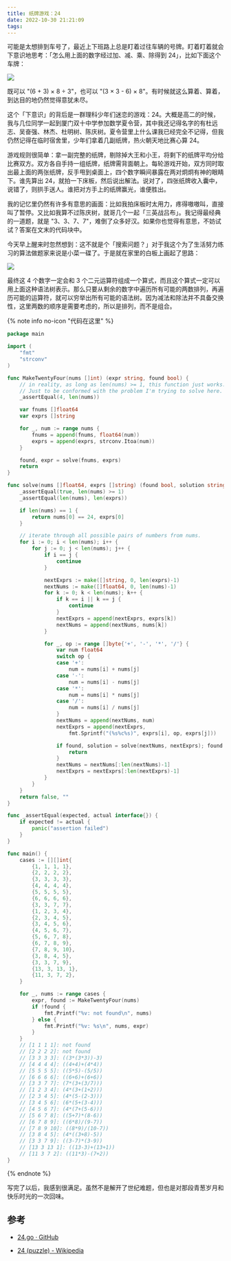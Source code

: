 ```yaml
---
title: 纸牌游戏：24
date: 2022-10-30 21:21:09
tags:
---
```


可能是太想排到车号了，最近上下班路上总是盯着过往车辆的号牌。盯着盯着就会下意识地思考：「怎么用上面的数字经过加、减、乘、除得到 24」，比如下面这个车牌：

![](./car-number.jpg)

既可以 "(6 + 3) × 8 ÷ 3"，也可以 "(3 × 3 - 6) × 8"。有时候就这么算着、算着，到达目的地仍然觉得意犹未尽。

这个「下意识」的背后是一群理科少年们迷恋的游戏：24。大概是高二的时候，我与几位同学一起到厦门双十中学参加数学夏令营，其中我还记得名字的有杜远志、吴奋强、林杰、杜明树、陈庆树。夏令营里上什么课我已经完全不记得，但我仍然记得在临时宿舍里，少年们拿着几副纸牌，热火朝天地比赛心算 24。

游戏规则很简单：拿一副完整的纸牌，剔除掉大王和小王，将剩下的纸牌平均分给比赛双方。双方各自手持一组纸牌，纸牌需背面朝上。每轮游戏开始，双方同时取出最上面的两张纸牌，反手甩到桌面上，四个数字瞬间暴露在两对炯炯有神的眼睛下。谁先算出 24，就拍一下床板，然后说出解法。说对了，四张纸牌收入囊中，说错了，则拱手送人。谁把对方手上的纸牌赢光，谁便胜出。

我的记忆里仍然有许多有意思的画面：比如我拍床板时太用力，疼得嗷嗷叫，直接叫了暂停。又比如我算不过陈庆树，就哥几个一起「三英战吕布」。我记得最经典的一道题，就是 "3、3、7、7"，难倒了众多好汉。如果你也觉得有意思，不妨试试？答案在文末的代码块中。

今天早上醒来时忽然想到：这不就是个「搜索问题？」对于我这个为了生活努力练习的算法做题家来说是小菜一碟了。于是就在家里的白板上画起了思路：

![](./whiteboard.png)

最终这 4 个数字一定会和 3 个二元运算符组成一个算式，而且这个算式一定可以用上面这种语法树表示。那么只要从剩余的数字中遍历所有可能的两数排列，再遍历可能的运算符，就可以穷举出所有可能的语法树。因为减法和除法并不具备交换性，这里两数的顺序是需要考虑的，所以是排列，而不是组合。

{% note info no-icon "代码在这里" %}  

```go
package main

import (
	"fmt"
	"strconv"
)

func MakeTwentyFour(nums []int) (expr string, found bool) {
	// in reality, as long as len(nums) >= 1, this function just works.
	// Just to be conformed with the problem I'm trying to solve here.
	_assertEqual(4, len(nums))

	var fnums []float64
	var exprs []string

	for _, num := range nums {
		fnums = append(fnums, float64(num))
		exprs = append(exprs, strconv.Itoa(num))
	}

	found, expr = solve(fnums, exprs)
	return
}

func solve(nums []float64, exprs []string) (found bool, solution string) {
	_assertEqual(true, len(nums) >= 1)
	_assertEqual(len(nums), len(exprs))

	if len(nums) == 1 {
		return nums[0] == 24, exprs[0]
	}

	// iterate through all possible pairs of numbers from nums.
	for i := 0; i < len(nums); i++ {
		for j := 0; j < len(nums); j++ {
			if i == j {
				continue
			}

			nextExprs := make([]string, 0, len(exprs)-1)
			nextNums := make([]float64, 0, len(nums)-1)
			for k := 0; k < len(nums); k++ {
				if k == i || k == j {
					continue
				}
				nextExprs = append(nextExprs, exprs[k])
				nextNums = append(nextNums, nums[k])
			}

			for _, op := range []byte{'+', '-', '*', '/'} {
				var num float64
				switch op {
				case '+':
					num = nums[i] + nums[j]
				case '-':
					num = nums[i] - nums[j]
				case '*':
					num = nums[i] * nums[j]
				case '/':
					num = nums[i] / nums[j]
				}
				nextNums = append(nextNums, num)
				nextExprs = append(nextExprs,
					fmt.Sprintf("(%s%c%s)", exprs[i], op, exprs[j]))

				if found, solution = solve(nextNums, nextExprs); found {
					return
				}
				nextNums = nextNums[:len(nextNums)-1]
				nextExprs = nextExprs[:len(nextExprs)-1]
			}
		}
	}
	return false, ""
}

func _assertEqual(expected, actual interface{}) {
	if expected != actual {
		panic("assertion failed")
	}
}

func main() {
	cases := [][]int{
		{1, 1, 1, 1},
		{2, 2, 2, 2},
		{3, 3, 3, 3},
		{4, 4, 4, 4},
		{5, 5, 5, 5},
		{6, 6, 6, 6},
		{3, 3, 7, 7},
		{1, 2, 3, 4},
		{2, 3, 4, 5},
		{3, 4, 5, 6},
		{4, 5, 6, 7},
		{5, 6, 7, 8},
		{6, 7, 8, 9},
		{7, 8, 9, 10},
		{3, 8, 4, 5},
		{3, 3, 7, 9},
		{13, 3, 13, 1},
		{11, 3, 7, 2},
	}

	for _, nums := range cases {
		expr, found := MakeTwentyFour(nums)
		if !found {
			fmt.Printf("%v: not found\n", nums)
		} else {
			fmt.Printf("%v: %s\n", nums, expr)
		}
	}
	// [1 1 1 1]: not found
	// [2 2 2 2]: not found
	// [3 3 3 3]: ((3*(3*3))-3)
	// [4 4 4 4]: ((4+4)+(4*4))
	// [5 5 5 5]: ((5*5)-(5/5))
	// [6 6 6 6]: ((6+6)+(6+6))
	// [3 3 7 7]: (7*(3+(3/7)))
	// [1 2 3 4]: (4*(3+(1+2)))
	// [2 3 4 5]: (4*(5-(2-3)))
	// [3 4 5 6]: (6*(5+(3-4)))
	// [4 5 6 7]: (4*(7+(5-6)))
	// [5 6 7 8]: ((5+7)*(8-6))
	// [6 7 8 9]: ((6*8)/(9-7))
	// [7 8 9 10]: ((8*9)/(10-7))
	// [3 8 4 5]: (4*((3+8)-5))
	// [3 3 7 9]: ((3-7)*(3-9))
	// [13 3 13 1]: ((13-3)+(13+1))
	// [11 3 7 2]: ((11*3)-(7+2))
}
```

{% endnote %}

写完了以后，我感到很满足。虽然不是解开了世纪难题，但也是对那段青葱岁月和快乐时光的一次回味。

## 参考

* [24.go · GitHub](https://gist.github.com/ZhengHe-MD/060aae7b993cac117b0193702c3b864c)

* [24 (puzzle) - Wikipedia](https://en.wikipedia.org/wiki/24_(puzzle))
